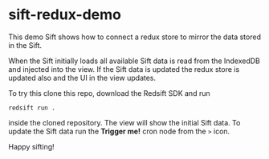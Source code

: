 sift-redux-demo
==================

This demo Sift shows how to connect a redux store to mirror the data stored in the Sift.

When the Sift initially loads all available Sift data is read from the IndexedDB and injected into the view. If the Sift data is updated the redux store is updated also and the UI in the view updates.

To try this clone this repo, download the Redsift SDK and run

`redsift run .`

inside the cloned repository. The view will show the initial Sift data. To update the Sift data run the **Trigger me!** cron node from the `>` icon.

Happy sifting!
